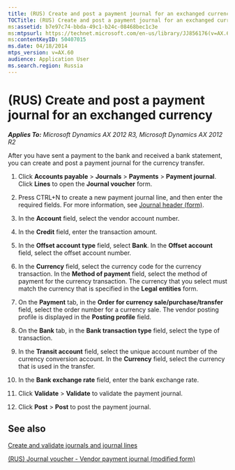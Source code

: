 ```yaml
---
title: (RUS) Create and post a payment journal for an exchanged currency
TOCTitle: (RUS) Create and post a payment journal for an exchanged currency
ms:assetid: b7e97c74-bbda-49c1-b24c-08468bec1c3e
ms:mtpsurl: https://technet.microsoft.com/en-us/library/JJ856176(v=AX.60)
ms:contentKeyID: 50407015
ms.date: 04/18/2014
mtps_version: v=AX.60
audience: Application User
ms.search.region: Russia
---
```


# (RUS) Create and post a payment journal for an exchanged currency 


_**Applies To:** Microsoft Dynamics AX 2012 R3, Microsoft Dynamics AX 2012 R2_

After you have sent a payment to the bank and received a bank statement, you can create and post a payment journal for the currency transfer.

1.  Click **Accounts payable** \> **Journals** \> **Payments** \> **Payment journal**. Click **Lines** to open the **Journal voucher** form.

2.  Press CTRL+N to create a new payment journal line, and then enter the required fields. For more information, see [Journal header (form)](https://technet.microsoft.com/en-us/library/aa557917\(v=ax.60\)).

3.  In the **Account** field, select the vendor account number.

4.  In the **Credit** field, enter the transaction amount.

5.  In the **Offset account type** field, select **Bank**. In the **Offset account** field, select the offset account number.

6.  In the **Currency** field, select the currency code for the currency transaction. In the **Method of payment** field, select the method of payment for the currency transaction. The currency that you select must match the currency that is specified in the **Legal entities** form.

7.  On the **Payment** tab, in the **Order for currency sale/purchase/transfer** field, select the order number for a currency sale. The vendor posting profile is displayed in the **Posting profile** field.

8.  On the **Bank** tab, in the **Bank transaction type** field, select the type of transaction.

9.  In the **Transit account** field, select the unique account number of the currency conversion account. In the **Currency** field, select the currency that is used in the transfer.

10. In the **Bank exchange rate** field, enter the bank exchange rate.

11. Click **Validate** \> **Validate** to validate the payment journal.

12. Click **Post** \> **Post** to post the payment journal.

## See also

[Create and validate journals and journal lines](create-and-validate-journals-and-journal-lines.md)

[(RUS) Journal voucher - Vendor payment journal (modified form)](https://technet.microsoft.com/en-us/library/jj733511\(v=ax.60\))

  


